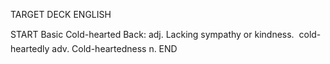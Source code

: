 TARGET DECK
ENGLISH

START
Basic
Cold-hearted
Back: adj. Lacking sympathy or kindness.  cold-heartedly adv. Cold-heartedness n.
END
